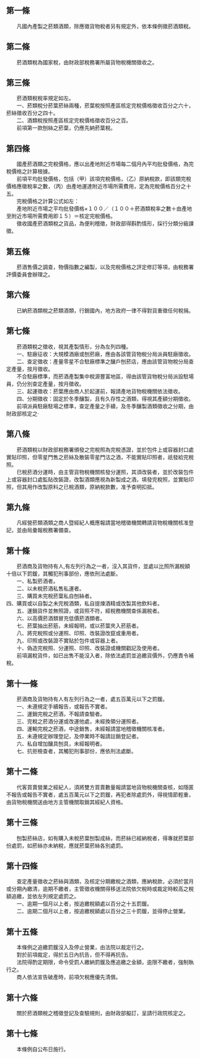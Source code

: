 第一條 
-------
　　凡國內產製之菸類酒類，除應徵貨物稅者另有規定外，依本條例徵菸酒類稅。  


第二條 
-------
　　菸酒類稅為國家稅，由財政部稅務署所屬貨物稅機關徵收之。  


第三條 
-------
　　菸酒類稅稅率規定如左。  
　　一、菸類稅分菸葉菸絲兩種，菸葉稅按照產區核定完稅價格徵收百分之六十，菸絲徵收百分之四十。  
　　二、酒類稅按照產區核定完稅價格徵收百分之百。  
　　前項第一款刨絲之菸葉，仍應先納菸葉稅。  


第四條 
-------
　　國產菸酒類之完稅價格，應以出產地附近市場每二個月內平均批發價格，為完稅價格之計算根據。  
　　前項平均批發價格，包括（甲）該項完稅價格，（乙）原納稅款，即該類完稅價格應徵稅率之數，（丙）由產地運達附近市場所需費用，定為完稅價格百分之十五。  
　　完稅價格之計算公式如左：  
　　產地附近市場之平均批發價格×１００／（１００＋菸酒類稅率之數＋由產地至附近市場所需費用即１５）＝核定完稅價格。  
　　徵收國產菸酒類稅之貨品，為便利稽徵，財政部得斟酌情形，採行分類分級課徵。  


第五條 
-------
　　菸酒售價之調查，物價指數之編製，以及完稅價格之評定修訂等項，由稅務署評價委員會辦理之。  


第六條 
-------
　　已納菸酒類稅之菸類酒類，行銷國內，地方政府一律不得對貨重徵任何稅捐。  


第七條 
-------
　　菸酒類稅之徵收，視其產製情形，分為左列四種。  
　　一、駐廠征收：大規模酒廠或刨菸廠，應由各該管貨物稅分局派員駐廠徵收。  
　　二、查定徵收：產量零星不合駐廠標準之釀戶刨菸店，應由該管貨物稅分局查定產量，按月徵收。  
　　不合駐廠標準，而菸酒產製集中稅源豐富地區，得由該管貨物稅分局派設駐場員，仍分別查定產量，按月徵收。  
　　三、起運徵收：菸葉應由商人於起運前，報請產地貨物稅機關依法徵收。  
　　四、分期徵收：固定於冬季釀製，且有久存性之酒類，得視其產額分期徵收。  
　　前項派員駐廠駐場之標準，查定產量之手續，及冬季釀製酒類徵收之分期，由財政部核定之‧  


第八條 
-------
　　菸酒類稅以財政部稅務署頒發之完稅照為完稅憑證，並於包件上或容器封口處實貼印照，但零星門售之菸絲及散裝零星門沽之酒，不能實貼印照者，祇發給完稅照。  
　　巳稅菸酒分運時，由主管貨物稅機關核發分運照，其須改裝者，並於改裝包件上或容器封口處監貼改裝證，改製酒類應視為新製成之酒，填發完稅照，並實貼印照，但其用作改製原料之已稅酒類，原納稅款數，准予查明扣抵。  


第九條 
-------
　　凡經營菸類酒類之商人暨經紀人概應報請當地稽徵機關轉請貨物稅機關核准登記，並由局彙報稅務署備查。  


第十條 
-------
　　菸酒商及貨物持有人,有左列行為之一者，沒入其貨件，並處以比照所漏稅額十倍以下罰鍰，其觸犯刑事部份，應依刑法處斷。  
　　一、私製菸酒者。  
　　二、以未稅菸酒私售私運者。  
　　三、購買未完稅菸葉私自刨絲者。  
四、購買或以自製之未完稅酒類，私自提煉酒精或改製其他飲料者。  
　　五、運銷貨件並無照證，或貨照不符，經稅務機關查係漏稅者。  
　　六、以高價菸酒類冒充低價菸酒類者。  
　　七、菸葉抽出菸筋，未經報明，或以菸葉夾入菸筋者。  
　　八、將完稅照或分運照、印照、改裝證改竄或重用者。  
　　九、印照或改裝證不實貼於包件或容器上者。  
　　十、偽造完稅照、分運照、印照、改裝證或機關戳記及使用者。  
　　前項漏稅貨件，如已出售不能沒入者，除依法處罰並追繳貨價外，仍應責令補稅。  


第十一條 
---------
　　菸酒商及貨物持有人有左列行為之一者，處五百萬元以下之罰鍰。  
　　一、未遵規定手續報告，或報告不實者。  
　　二、運銷完稅之菸酒，不報請查驗者。  
　　三、完稅之菸酒分運或改運他處，未經換領分運照者。  
　　四、運輸完稅之菸酒，中途銷售，未經報請當地稽徵機關核准者。  
　　五、未遵規定辦理登記，及停業時不報請註銷登記者。  
　　六、私自增加釀具刨具，未經報明者。  
　　七、抗拒檢查者，其觸犯刑事部份，應依刑法處斷。  


第十二條 
---------
　　代客買賣營業之經紀人，須將雙方買賣數量報請當地貨物稅機關查核，如隱匿不報告或報告不實者，處五百萬元以下之罰鍰，再犯者除處罰外，得視情節輕重，由貨物稅機關送由地方主管機關取銷其經紀人資格。  


第十三條 
---------
　　刨製菸絲店，如有購入未稅菸葉刨製成絲，而菸絲已經納稅者，得專就菸葉部份處罰，如菸絲亦未納稅，應就菸葉菸絲各別處罰。  


第十四條 
---------
　　查定產量徵收之菸絲與酒類，及核定分期繳稅之酒類，應納稅款，必須於當月或分期內繳清，逾期不繳者，主管徵收機關得移送法院依欠稅時或裁定時較高之稅額追繳，並依左列規定處罰之。  
　　一、逾期一個月以上者，按追繳稅額處以百分之十五罰鍰。  
　　二、逾期二個月以上者，按追繳稅額處以百分之三十罰鍰，並得停止營業。  


第十五條 
---------
　　本條例之追繳罰鍰沒入及停止營業，由法院以裁定行之。  
　　對於前項裁定，得於五日內抗告，但不得再抗告。  
　　法院得酌定期限，命令受罰人繳納罰鍰及應追繳之金額，逾限不繳者，強制執行之。  
　　商人依法宣告破產時，前項欠稅應優先清償。  


第十六條 
---------
　　關於菸酒類稅之稽徵登記及查驗規則，由財政部擬訂，呈請行政院核定之。  


第十七條 
---------
　　本條例自公布日施行。